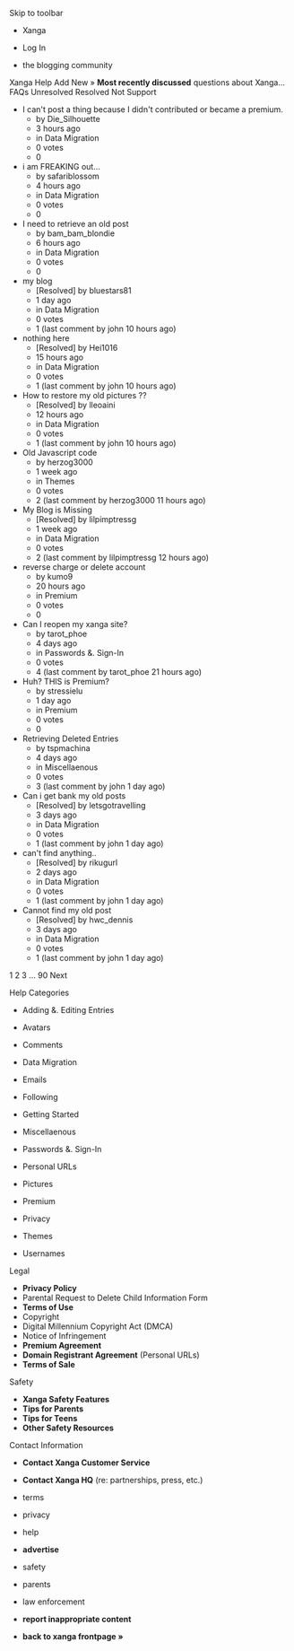 Skip to toolbar

*   Xanga

*   Log In

*   the blogging community

Xanga Help Add New » **Most recently discussed** questions about Xanga… FAQs Unresolved Resolved Not Support

*   I can't post a thing because I didn't contributed or became a premium.
    *   by Die\_Silhouette
    *   3 hours ago
    *   in Data Migration
    *   0 votes
    *   0
*   i am FREAKING out...
    *   by safariblossom
    *   4 hours ago
    *   in Data Migration
    *   0 votes
    *   0
*   I need to retrieve an old post
    *   by bam\_bam\_blondie
    *   6 hours ago
    *   in Data Migration
    *   0 votes
    *   0
*   my blog
    *   \[Resolved\] by bluestars81
    *   1 day ago
    *   in Data Migration
    *   0 votes
    *   1 (last comment by john 10 hours ago)
*   nothing here
    *   \[Resolved\] by Hei1016
    *   15 hours ago
    *   in Data Migration
    *   0 votes
    *   1 (last comment by john 10 hours ago)
*   How to restore my old pictures ??
    *   \[Resolved\] by lleoaini
    *   12 hours ago
    *   in Data Migration
    *   0 votes
    *   1 (last comment by john 10 hours ago)
*   Old Javascript code
    *   by herzog3000
    *   1 week ago
    *   in Themes
    *   0 votes
    *   2 (last comment by herzog3000 11 hours ago)
*   My Blog is Missing
    *   \[Resolved\] by lilpimptressg
    *   1 week ago
    *   in Data Migration
    *   0 votes
    *   2 (last comment by lilpimptressg 12 hours ago)
*   reverse charge or delete account
    *   by kumo9
    *   20 hours ago
    *   in Premium
    *   0 votes
    *   0
*   Can I reopen my xanga site?
    *   by tarot\_phoe
    *   4 days ago
    *   in Passwords &. Sign-In
    *   0 votes
    *   4 (last comment by tarot\_phoe 21 hours ago)
*   Huh? THIS is Premium?
    *   by stressielu
    *   1 day ago
    *   in Premium
    *   0 votes
    *   0
*   Retrieving Deleted Entries
    *   by tspmachina
    *   4 days ago
    *   in Miscellaenous
    *   0 votes
    *   3 (last comment by john 1 day ago)
*   Can i get bank my old posts
    *   \[Resolved\] by letsgotravelling
    *   3 days ago
    *   in Data Migration
    *   0 votes
    *   1 (last comment by john 1 day ago)
*   can't find anything..
    *   \[Resolved\] by rikugurl
    *   2 days ago
    *   in Data Migration
    *   0 votes
    *   1 (last comment by john 1 day ago)
*   Cannot find my old post
    *   \[Resolved\] by hwc\_dennis
    *   3 days ago
    *   in Data Migration
    *   0 votes
    *   1 (last comment by john 1 day ago)

1 2 3 ... 90 Next

Help Categories

*   Adding &. Editing Entries
*   Avatars
*   Comments
*   Data Migration
*   Emails
*   Following
*   Getting Started
*   Miscellaenous

*   Passwords &. Sign-In
*   Personal URLs
*   Pictures
*   Premium
*   Privacy
*   Themes
*   Usernames

Legal

*   **Privacy Policy**
*   Parental Request to Delete Child Information Form
*   **Terms of Use**
*   Copyright
*   Digital Millennium Copyright Act (DMCA)
*   Notice of Infringement
*   **Premium Agreement**
*   **Domain Registrant Agreement** (Personal URLs)
*   **Terms of Sale**

Safety

*   **Xanga Safety Features**
*   **Tips for Parents**
*   **Tips for Teens**
*   **Other Safety Resources**

Contact Information

*   **Contact Xanga Customer Service**
*   **Contact Xanga HQ** (re: partnerships, press, etc.)

*   terms
*   privacy
*   help
*   **advertise**

*   safety
*   parents
*   law enforcement
*   **report inappropriate content**

*   **back to xanga frontpage »**
